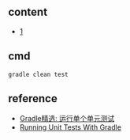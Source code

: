 ## content

- [1](https://github.com/gaoxinge/something/tree/master/learn%20java%20third-party%20library/junit/1)

## cmd

```
gradle clean test
```

## reference

- [Gradle精选: 运行单个单元测试](https://www.jianshu.com/p/3384cfa88add)
- [Running Unit Tests With Gradle](https://www.testwithspring.com/lesson/running-unit-tests-with-gradle/)